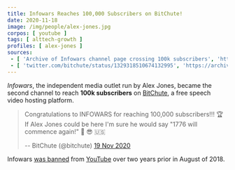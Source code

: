 ```yaml
---
title: Infowars Reaches 100,000 Subscribers on BitChute!
date: 2020-11-18
image: /img/people/alex-jones.jpg
corpos: [ youtube ]
tags: [ alttech-growth ]
profiles: [ alex-jones ]
sources:
 - [ 'Archive of Infowars channel page crossing 100k subscribers', 'https://archive.is/jGzeL' ]
 - [ 'twitter.com/bitchute/status/1329318510674132995', 'https://archive.is/RC0y5' ]
---
```


_Infowars_, the independent media outlet run by Alex Jones, became the second
channel to reach **100k subscribers** on [BitChute](/alttech/bitchute), a free
speech video hosting platform.

> Congratulations to INFOWARS for reaching 100,000 subscribers!!! 🏆 If Alex
> Jones could be here I'm sure he would say "1776 will commence again!" 🚀 😎
> 🇺🇸
>
> -- BitChute (@bitchute) [19 Nov 2020](https://archive.is/RC0y5)

Infowars [was banned](/events/alex-jones-mass-banned/) from
[YouTube](/youtube/) over two years prior in August of 2018.
